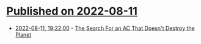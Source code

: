 # [Published on 2022-08-11](index.md)

* [2022-08-11, 19:22:00](https://science.slashdot.org/story/22/08/11/1736253/the-search-for-an-ac-that-doesnt-destroy-the-planet?utm_source=rss1.0mainlinkanon&utm_medium=feed) - [The Search For an AC That Doesn't Destroy the Planet](https://science.slashdot.org/story/22/08/11/1736253/the-search-for-an-ac-that-doesnt-destroy-the-planet?utm_source=rss1.0mainlinkanon&utm_medium=feed)
